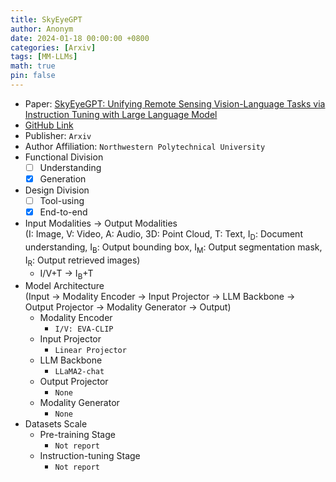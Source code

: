 ```yaml
---
title: SkyEyeGPT
author: Anonym
date: 2024-01-18 00:00:00 +0800
categories: [Arxiv]
tags: [MM-LLMs]
math: true
pin: false
---
```


- Paper: [SkyEyeGPT: Unifying Remote Sensing Vision-Language Tasks via Instruction Tuning with Large Language Model](https://arxiv.org/pdf/2401.09712.pdf)
- [GitHub Link](https://github.com/ZhanYang-nwpu/SkyEyeGPT)
- Publisher: `Arxiv`
- Author Affiliation: `Northwestern Polytechnical University`
- Functional Division
  + [ ] Understanding
  + [x] Generation
- Design Division
  + [ ] Tool-using
  + [x] End-to-end
- Input Modalities $\rightarrow$ Output Modalities <br />(I: Image, V: Video, A: Audio, 3D: Point Cloud, T: Text, I<sub>D</sub>: Document understanding, I<sub>B</sub>: Output bounding box, I<sub>M</sub>: Output segmentation mask, I<sub>R</sub>: Output retrieved images)
  + I/V+T $\rightarrow$ I<sub>B</sub>+T
- Model Architecture <br />(Input $\rightarrow$ Modality Encoder $\rightarrow$ Input Projector $\rightarrow$ LLM Backbone $\rightarrow$ Output Projector $\rightarrow$ Modality Generator $\rightarrow$ Output)
  + Modality Encoder
    * `I/V: EVA-CLIP`
  + Input Projector
    * `Linear Projector`
  + LLM Backbone
    * `LLaMA2-chat`
  + Output Projector
    * `None`
  + Modality Generator
    * `None`
- Datasets Scale
  + Pre-training Stage
    * `Not report`
  + Instruction-tuning Stage
    * `Not report`
